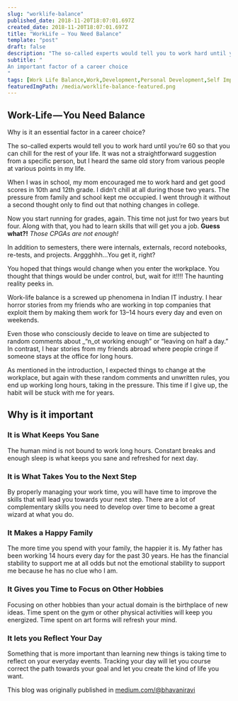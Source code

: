 ```yaml
---
slug: "worklife-balance"
published_date: 2018-11-20T18:07:01.697Z
created_date: 2018-11-20T18:07:01.697Z
title: "WorkLife — You Need Balance"
template: "post"
draft: false
description: "The so-called experts would tell you to work hard until you’re 60 so that you can chill for the rest of your life. It was not a straightforward suggestion from a specific person, but I heard the same…"
subtitle: "
An important factor of a career choice
"
tags: [Work Life Balance,Work,Development,Personal Development,Self Improvement]
featuredImgPath: /media/worklife-balance-featured.png
---
```

## Work-Life — You Need Balance

Why is it an essential factor in a career choice?

The so-called experts would tell you to work hard until you’re 60 so that you can chill for the rest of your life. It was not a straightforward suggestion from a specific person, but I heard the same old story from various people at various points in my life.

When I was in school, my mom encouraged me to work hard and get good scores in 10th and 12th grade. I didn’t chill at all during those two years. The pressure from family and school kept me occupied. I went through it without a second thought only to find out that nothing changes in college.

Now you start running for grades, again. This time not just for two years but four. Along with that, you had to learn skills that will get you a job. **Guess what?!** _Those CPGAs are not enough!_

In addition to semesters, there were internals, externals, record notebooks, re-tests, and projects. Arggghhh…You get it, right?

You hoped that things would change when you enter the workplace. You thought that things would be under control, but, wait for it!!!! The haunting reality peeks in.

Work-life balance is a screwed up phenomena in Indian IT industry. I hear horror stories from my friends who are working in top companies that exploit them by making them work for 13–14 hours every day and even on weekends.

Even those who consciously decide to leave on time are subjected to random comments about _“n_ot working enough” or “leaving on half a day.” In contrast, I hear stories from my friends abroad where people cringe if someone stays at the office for long hours.

As mentioned in the introduction, I expected things to change at the workplace, but again with these random comments and unwritten rules, you end up working long hours, taking in the pressure. This time if I give up, the habit will be stuck with me for years.

## Why is it important

### It is What Keeps You Sane

The human mind is not bound to work long hours. Constant breaks and enough sleep is what keeps you sane and refreshed for next day.

### It is What Takes You to the Next Step

By properly managing your work time, you will have time to improve the skills that will lead you towards your next step. There are a lot of complementary skills you need to develop over time to become a great wizard at what you do.

### It Makes a Happy Family

The more time you spend with your family, the happier it is. My father has been working 14 hours every day for the past 30 years. He has the financial stability to support me at all odds but not the emotional stability to support me because he has no clue who I am.

### It Gives you Time to Focus on Other Hobbies

Focusing on other hobbies than your actual domain is the birthplace of new ideas. Time spent on the gym or other physical activities will keep you energized. Time spent on art forms will refresh your mind.

### It lets you Reflect Your Day

Something that is more important than learning new things is taking time to reflect on your everyday events. Tracking your day will let you course correct the path towards your goal and let you create the kind of life you want.

This blog was originally published in [medium.com/@bhavaniravi](https://medium.com/@bhavaniravi)
